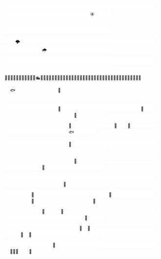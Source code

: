 <img src="./empty.png"  width="17.5" height="17.5"><img src="./empty.png"  width="17.5" height="17.5"><img src="./empty.png"  width="17.5" height="17.5"><img src="./empty.png"  width="17.5" height="17.5"><img src="./empty.png"  width="17.5" height="17.5"><img src="./empty.png"  width="17.5" height="17.5"><img src="./empty.png"  width="17.5" height="17.5"><img src="./empty.png"  width="17.5" height="17.5"><img src="./empty.png"  width="17.5" height="17.5"><img src="./empty.png"  width="17.5" height="17.5"><img src="./empty.png"  width="17.5" height="17.5"><img src="./empty.png"  width="17.5" height="17.5"><img src="./empty.png"  width="17.5" height="17.5"><img src="./empty.png"  width="17.5" height="17.5"><img src="./empty.png"  width="17.5" height="17.5"><img src="./empty.png"  width="17.5" height="17.5"><img src="./empty.png"  width="17.5" height="17.5"><img src="./empty.png"  width="17.5" height="17.5"><img src="./empty.png"  width="17.5" height="17.5"><img src="./empty.png"  width="17.5" height="17.5"><img src="./empty.png"  width="17.5" height="17.5"><img src="./empty.png"  width="17.5" height="17.5"><img src="./empty.png"  width="17.5" height="17.5"><img src="./empty.png"  width="17.5" height="17.5"><img src="./empty.png"  width="17.5" height="17.5"><img src="./empty.png"  width="17.5" height="17.5"><img src="./empty.png"  width="17.5" height="17.5"><img src="./empty.png"  width="17.5" height="17.5"><img src="./empty.png"  width="17.5" height="17.5"><img src="./empty.png"  width="17.5" height="17.5"><img src="./empty.png"  width="17.5" height="17.5"><img src="./empty.png"  width="17.5" height="17.5"><img src="./empty.png"  width="17.5" height="17.5"><img src="./empty.png"  width="17.5" height="17.5"><img src="./empty.png"  width="17.5" height="17.5"><img src="./empty.png"  width="17.5" height="17.5"><img src="./empty.png"  width="17.5" height="17.5"><img src="./empty.png"  width="17.5" height="17.5"><img src="./empty.png"  width="17.5" height="17.5"><img src="./empty.png"  width="17.5" height="17.5"><img src="./empty.png"  width="17.5" height="17.5"><img src="./empty.png"  width="17.5" height="17.5"><img src="./empty.png"  width="17.5" height="17.5"><img src="./empty.png"  width="17.5" height="17.5">☀️<img src="./empty.png"  width="17.5" height="17.5"><img src="./empty.png"  width="17.5" height="17.5"><img src="./empty.png"  width="17.5" height="17.5">

<img src="./empty.png"  width="17.5" height="17.5"><img src="./empty.png"  width="17.5" height="17.5"><img src="./empty.png"  width="17.5" height="17.5"><img src="./empty.png"  width="17.5" height="17.5"><img src="./empty.png"  width="17.5" height="17.5"><img src="./empty.png"  width="17.5" height="17.5"><img src="./empty.png"  width="17.5" height="17.5"><img src="./empty.png"  width="17.5" height="17.5"><img src="./empty.png"  width="17.5" height="17.5"><img src="./empty.png"  width="17.5" height="17.5"><img src="./empty.png"  width="17.5" height="17.5"><img src="./empty.png"  width="17.5" height="17.5"><img src="./empty.png"  width="17.5" height="17.5"><img src="./empty.png"  width="17.5" height="17.5"><img src="./empty.png"  width="17.5" height="17.5"><img src="./empty.png"  width="17.5" height="17.5"><img src="./empty.png"  width="17.5" height="17.5"><img src="./empty.png"  width="17.5" height="17.5"><img src="./empty.png"  width="17.5" height="17.5"><img src="./empty.png"  width="17.5" height="17.5"><img src="./empty.png"  width="17.5" height="17.5"><img src="./empty.png"  width="17.5" height="17.5"><img src="./empty.png"  width="17.5" height="17.5"><img src="./empty.png"  width="17.5" height="17.5"><img src="./empty.png"  width="17.5" height="17.5"><img src="./empty.png"  width="17.5" height="17.5"><img src="./empty.png"  width="17.5" height="17.5"><img src="./empty.png"  width="17.5" height="17.5"><img src="./empty.png"  width="17.5" height="17.5"><img src="./empty.png"  width="17.5" height="17.5"><img src="./empty.png"  width="17.5" height="17.5"><img src="./empty.png"  width="17.5" height="17.5"><img src="./empty.png"  width="17.5" height="17.5"><img src="./empty.png"  width="17.5" height="17.5"><img src="./empty.png"  width="17.5" height="17.5"><img src="./empty.png"  width="17.5" height="17.5"><img src="./empty.png"  width="17.5" height="17.5"><img src="./empty.png"  width="17.5" height="17.5"><img src="./empty.png"  width="17.5" height="17.5"><img src="./empty.png"  width="17.5" height="17.5"><img src="./empty.png"  width="17.5" height="17.5"><img src="./empty.png"  width="17.5" height="17.5"><img src="./empty.png"  width="17.5" height="17.5"><img src="./empty.png"  width="17.5" height="17.5"><img src="./empty.png"  width="17.5" height="17.5"><img src="./empty.png"  width="17.5" height="17.5"><img src="./empty.png"  width="17.5" height="17.5"><img src="./empty.png"  width="17.5" height="17.5">

<img src="./empty.png"  width="17.5" height="17.5"><img src="./empty.png"  width="17.5" height="17.5">🌩️<img src="./empty.png"  width="17.5" height="17.5"><img src="./empty.png"  width="17.5" height="17.5"><img src="./empty.png"  width="17.5" height="17.5"><img src="./empty.png"  width="17.5" height="17.5"><img src="./empty.png"  width="17.5" height="17.5"><img src="./empty.png"  width="17.5" height="17.5"><img src="./empty.png"  width="17.5" height="17.5"><img src="./empty.png"  width="17.5" height="17.5"><img src="./empty.png"  width="17.5" height="17.5"><img src="./empty.png"  width="17.5" height="17.5"><img src="./empty.png"  width="17.5" height="17.5"><img src="./empty.png"  width="17.5" height="17.5"><img src="./empty.png"  width="17.5" height="17.5"><img src="./empty.png"  width="17.5" height="17.5"><img src="./empty.png"  width="17.5" height="17.5"><img src="./empty.png"  width="17.5" height="17.5"><img src="./empty.png"  width="17.5" height="17.5"><img src="./empty.png"  width="17.5" height="17.5"><img src="./empty.png"  width="17.5" height="17.5"><img src="./empty.png"  width="17.5" height="17.5"><img src="./empty.png"  width="17.5" height="17.5"><img src="./empty.png"  width="17.5" height="17.5"><img src="./empty.png"  width="17.5" height="17.5"><img src="./empty.png"  width="17.5" height="17.5"><img src="./empty.png"  width="17.5" height="17.5"><img src="./empty.png"  width="17.5" height="17.5"><img src="./empty.png"  width="17.5" height="17.5"><img src="./empty.png"  width="17.5" height="17.5"><img src="./empty.png"  width="17.5" height="17.5"><img src="./empty.png"  width="17.5" height="17.5"><img src="./empty.png"  width="17.5" height="17.5"><img src="./empty.png"  width="17.5" height="17.5">🌧️<img src="./empty.png"  width="17.5" height="17.5"><img src="./empty.png"  width="17.5" height="17.5"><img src="./empty.png"  width="17.5" height="17.5"><img src="./empty.png"  width="17.5" height="17.5"><img src="./empty.png"  width="17.5" height="17.5"><img src="./empty.png"  width="17.5" height="17.5"><img src="./empty.png"  width="17.5" height="17.5"><img src="./empty.png"  width="17.5" height="17.5"><img src="./empty.png"  width="17.5" height="17.5"><img src="./empty.png"  width="17.5" height="17.5"><img src="./empty.png"  width="17.5" height="17.5"><img src="./empty.png"  width="17.5" height="17.5">

<img src="./empty.png"  width="17.5" height="17.5"><img src="./empty.png"  width="17.5" height="17.5"><img src="./empty.png"  width="17.5" height="17.5"><img src="./empty.png"  width="17.5" height="17.5"><img src="./empty.png"  width="17.5" height="17.5"><img src="./empty.png"  width="17.5" height="17.5"><img src="./empty.png"  width="17.5" height="17.5"><img src="./empty.png"  width="17.5" height="17.5"><img src="./empty.png"  width="17.5" height="17.5"><img src="./empty.png"  width="17.5" height="17.5"><img src="./empty.png"  width="17.5" height="17.5"><img src="./empty.png"  width="17.5" height="17.5"><img src="./empty.png"  width="17.5" height="17.5"><img src="./empty.png"  width="17.5" height="17.5"><img src="./empty.png"  width="17.5" height="17.5"><img src="./empty.png"  width="17.5" height="17.5"><img src="./empty.png"  width="17.5" height="17.5"><img src="./empty.png"  width="17.5" height="17.5"><img src="./empty.png"  width="17.5" height="17.5"><img src="./empty.png"  width="17.5" height="17.5"><img src="./empty.png"  width="17.5" height="17.5"><img src="./empty.png"  width="17.5" height="17.5"><img src="./empty.png"  width="17.5" height="17.5"><img src="./empty.png"  width="17.5" height="17.5"><img src="./empty.png"  width="17.5" height="17.5"><img src="./empty.png"  width="17.5" height="17.5"><img src="./empty.png"  width="17.5" height="17.5"><img src="./empty.png"  width="17.5" height="17.5"><img src="./empty.png"  width="17.5" height="17.5"><img src="./empty.png"  width="17.5" height="17.5"><img src="./empty.png"  width="17.5" height="17.5"><img src="./empty.png"  width="17.5" height="17.5"><img src="./empty.png"  width="17.5" height="17.5"><img src="./empty.png"  width="17.5" height="17.5"><img src="./empty.png"  width="17.5" height="17.5"><img src="./empty.png"  width="17.5" height="17.5"><img src="./empty.png"  width="17.5" height="17.5"><img src="./empty.png"  width="17.5" height="17.5"><img src="./empty.png"  width="17.5" height="17.5"><img src="./empty.png"  width="17.5" height="17.5"><img src="./empty.png"  width="17.5" height="17.5"><img src="./empty.png"  width="17.5" height="17.5"><img src="./empty.png"  width="17.5" height="17.5"><img src="./empty.png"  width="17.5" height="17.5"><img src="./empty.png"  width="17.5" height="17.5"><img src="./empty.png"  width="17.5" height="17.5"><img src="./empty.png"  width="17.5" height="17.5"><img src="./empty.png"  width="17.5" height="17.5">

🌊🌊🌊🌊🌊🌊🌊🌊🌊🌊🌊🛳🌊🌊🌊🌊⛵🌊🌊🌊🌊🌊🌊🌊🌊🌊🌊🌊🌊🌊🌊🌊🌊🌊🌊🌊🌊🌊🌊🌊🌊🌊🌊🌊🌊🌊🌊🌊

<img src="./empty.png"  width="17.5" height="17.5">🐟<img src="./empty.png"  width="17.5" height="17.5"><img src="./empty.png"  width="17.5" height="17.5"><img src="./empty.png"  width="17.5" height="17.5"><img src="./empty.png"  width="17.5" height="17.5"><img src="./empty.png"  width="17.5" height="17.5"><img src="./empty.png"  width="17.5" height="17.5"><img src="./empty.png"  width="17.5" height="17.5"><img src="./empty.png"  width="17.5" height="17.5">🐬<img src="./empty.png"  width="17.5" height="17.5"><img src="./empty.png"  width="17.5" height="17.5"><img src="./empty.png"  width="17.5" height="17.5"><img src="./empty.png"  width="17.5" height="17.5"><img src="./empty.png"  width="17.5" height="17.5"><img src="./empty.png"  width="17.5" height="17.5"><img src="./empty.png"  width="17.5" height="17.5"><img src="./empty.png"  width="17.5" height="17.5"><img src="./empty.png"  width="17.5" height="17.5"><img src="./empty.png"  width="17.5" height="17.5"><img src="./empty.png"  width="17.5" height="17.5"><img src="./empty.png"  width="17.5" height="17.5"><img src="./empty.png"  width="17.5" height="17.5"><img src="./empty.png"  width="17.5" height="17.5"><img src="./empty.png"  width="17.5" height="17.5"><img src="./empty.png"  width="17.5" height="17.5"><img src="./empty.png"  width="17.5" height="17.5"><img src="./empty.png"  width="17.5" height="17.5"><img src="./empty.png"  width="17.5" height="17.5"><img src="./empty.png"  width="17.5" height="17.5"><img src="./empty.png"  width="17.5" height="17.5"><img src="./empty.png"  width="17.5" height="17.5"><img src="./empty.png"  width="17.5" height="17.5"><img src="./empty.png"  width="17.5" height="17.5"><img src="./empty.png"  width="17.5" height="17.5"><img src="./empty.png"  width="17.5" height="17.5"><img src="./empty.png"  width="17.5" height="17.5"><img src="./empty.png"  width="17.5" height="17.5"><img src="./empty.png"  width="17.5" height="17.5"><img src="./empty.png"  width="17.5" height="17.5"><img src="./empty.png"  width="17.5" height="17.5"><img src="./empty.png"  width="17.5" height="17.5"><img src="./empty.png"  width="17.5" height="17.5"><img src="./empty.png"  width="17.5" height="17.5"><img src="./empty.png"  width="17.5" height="17.5"><img src="./empty.png"  width="17.5" height="17.5">

<img src="./empty.png"  width="17.5" height="17.5"><img src="./empty.png"  width="17.5" height="17.5"><img src="./empty.png"  width="17.5" height="17.5"><img src="./empty.png"  width="17.5" height="17.5"><img src="./empty.png"  width="17.5" height="17.5"><img src="./empty.png"  width="17.5" height="17.5"><img src="./empty.png"  width="17.5" height="17.5"><img src="./empty.png"  width="17.5" height="17.5"><img src="./empty.png"  width="17.5" height="17.5"><img src="./empty.png"  width="17.5" height="17.5">🦑<img src="./empty.png"  width="17.5" height="17.5"><img src="./empty.png"  width="17.5" height="17.5"><img src="./empty.png"  width="17.5" height="17.5"><img src="./empty.png"  width="17.5" height="17.5"><img src="./empty.png"  width="17.5" height="17.5"><img src="./empty.png"  width="17.5" height="17.5"><img src="./empty.png"  width="17.5" height="17.5"><img src="./empty.png"  width="17.5" height="17.5"><img src="./empty.png"  width="17.5" height="17.5"><img src="./empty.png"  width="17.5" height="17.5"><img src="./empty.png"  width="17.5" height="17.5"><img src="./empty.png"  width="17.5" height="17.5"><img src="./empty.png"  width="17.5" height="17.5"><img src="./empty.png"  width="17.5" height="17.5"><img src="./empty.png"  width="17.5" height="17.5">🐬<img src="./empty.png"  width="17.5" height="17.5"><img src="./empty.png"  width="17.5" height="17.5"><img src="./empty.png"  width="17.5" height="17.5"><img src="./empty.png"  width="17.5" height="17.5"><img src="./empty.png"  width="17.5" height="17.5"><img src="./empty.png"  width="17.5" height="17.5"><img src="./empty.png"  width="17.5" height="17.5"><img src="./empty.png"  width="17.5" height="17.5"><img src="./empty.png"  width="17.5" height="17.5"><img src="./empty.png"  width="17.5" height="17.5"><img src="./empty.png"  width="17.5" height="17.5"><img src="./empty.png"  width="17.5" height="17.5"><img src="./empty.png"  width="17.5" height="17.5"><img src="./empty.png"  width="17.5" height="17.5"><img src="./empty.png"  width="17.5" height="17.5">🐡<img src="./empty.png"  width="17.5" height="17.5"><img src="./empty.png"  width="17.5" height="17.5"><img src="./empty.png"  width="17.5" height="17.5"><img src="./empty.png"  width="17.5" height="17.5"><img src="./empty.png"  width="17.5" height="17.5">

<img src="./empty.png"  width="17.5" height="17.5"><img src="./empty.png"  width="17.5" height="17.5"><img src="./empty.png"  width="17.5" height="17.5"><img src="./empty.png"  width="17.5" height="17.5"><img src="./empty.png"  width="17.5" height="17.5"><img src="./empty.png"  width="17.5" height="17.5"><img src="./empty.png"  width="17.5" height="17.5"><img src="./empty.png"  width="17.5" height="17.5"><img src="./empty.png"  width="17.5" height="17.5"><img src="./empty.png"  width="17.5" height="17.5"><img src="./empty.png"  width="17.5" height="17.5"><img src="./empty.png"  width="17.5" height="17.5">🐡<img src="./empty.png"  width="17.5" height="17.5"><img src="./empty.png"  width="17.5" height="17.5"><img src="./empty.png"  width="17.5" height="17.5"><img src="./empty.png"  width="17.5" height="17.5"><img src="./empty.png"  width="17.5" height="17.5"><img src="./empty.png"  width="17.5" height="17.5"><img src="./empty.png"  width="17.5" height="17.5"><img src="./empty.png"  width="17.5" height="17.5">🐬<img src="./empty.png"  width="17.5" height="17.5"><img src="./empty.png"  width="17.5" height="17.5">🐠<img src="./empty.png"  width="17.5" height="17.5"><img src="./empty.png"  width="17.5" height="17.5"><img src="./empty.png"  width="17.5" height="17.5"><img src="./empty.png"  width="17.5" height="17.5"><img src="./empty.png"  width="17.5" height="17.5"><img src="./empty.png"  width="17.5" height="17.5"><img src="./empty.png"  width="17.5" height="17.5"><img src="./empty.png"  width="17.5" height="17.5"><img src="./empty.png"  width="17.5" height="17.5"><img src="./empty.png"  width="17.5" height="17.5"><img src="./empty.png"  width="17.5" height="17.5"><img src="./empty.png"  width="17.5" height="17.5"><img src="./empty.png"  width="17.5" height="17.5"><img src="./empty.png"  width="17.5" height="17.5"><img src="./empty.png"  width="17.5" height="17.5"><img src="./empty.png"  width="17.5" height="17.5"><img src="./empty.png"  width="17.5" height="17.5">🐟<img src="./empty.png"  width="17.5" height="17.5"><img src="./empty.png"  width="17.5" height="17.5"><img src="./empty.png"  width="17.5" height="17.5"><img src="./empty.png"  width="17.5" height="17.5">

<img src="./empty.png"  width="17.5" height="17.5"><img src="./empty.png"  width="17.5" height="17.5"><img src="./empty.png"  width="17.5" height="17.5"><img src="./empty.png"  width="17.5" height="17.5"><img src="./empty.png"  width="17.5" height="17.5"><img src="./empty.png"  width="17.5" height="17.5"><img src="./empty.png"  width="17.5" height="17.5"><img src="./empty.png"  width="17.5" height="17.5"><img src="./empty.png"  width="17.5" height="17.5"><img src="./empty.png"  width="17.5" height="17.5"><img src="./empty.png"  width="17.5" height="17.5"><img src="./empty.png"  width="17.5" height="17.5">🦑<img src="./empty.png"  width="17.5" height="17.5"><img src="./empty.png"  width="17.5" height="17.5"><img src="./empty.png"  width="17.5" height="17.5"><img src="./empty.png"  width="17.5" height="17.5"><img src="./empty.png"  width="17.5" height="17.5"><img src="./empty.png"  width="17.5" height="17.5"><img src="./empty.png"  width="17.5" height="17.5"><img src="./empty.png"  width="17.5" height="17.5"><img src="./empty.png"  width="17.5" height="17.5"><img src="./empty.png"  width="17.5" height="17.5"><img src="./empty.png"  width="17.5" height="17.5"><img src="./empty.png"  width="17.5" height="17.5"><img src="./empty.png"  width="17.5" height="17.5"><img src="./empty.png"  width="17.5" height="17.5"><img src="./empty.png"  width="17.5" height="17.5"><img src="./empty.png"  width="17.5" height="17.5"><img src="./empty.png"  width="17.5" height="17.5"><img src="./empty.png"  width="17.5" height="17.5"><img src="./empty.png"  width="17.5" height="17.5"><img src="./empty.png"  width="17.5" height="17.5"><img src="./empty.png"  width="17.5" height="17.5"><img src="./empty.png"  width="17.5" height="17.5"><img src="./empty.png"  width="17.5" height="17.5"><img src="./empty.png"  width="17.5" height="17.5"><img src="./empty.png"  width="17.5" height="17.5"><img src="./empty.png"  width="17.5" height="17.5"><img src="./empty.png"  width="17.5" height="17.5"><img src="./empty.png"  width="17.5" height="17.5"><img src="./empty.png"  width="17.5" height="17.5"><img src="./empty.png"  width="17.5" height="17.5"><img src="./empty.png"  width="17.5" height="17.5"><img src="./empty.png"  width="17.5" height="17.5"><img src="./empty.png"  width="17.5" height="17.5"><img src="./empty.png"  width="17.5" height="17.5"><img src="./empty.png"  width="17.5" height="17.5">

<img src="./empty.png"  width="17.5" height="17.5"><img src="./empty.png"  width="17.5" height="17.5"><img src="./empty.png"  width="17.5" height="17.5"><img src="./empty.png"  width="17.5" height="17.5"><img src="./empty.png"  width="17.5" height="17.5"><img src="./empty.png"  width="17.5" height="17.5"><img src="./empty.png"  width="17.5" height="17.5"><img src="./empty.png"  width="17.5" height="17.5"><img src="./empty.png"  width="17.5" height="17.5"><img src="./empty.png"  width="17.5" height="17.5"><img src="./empty.png"  width="17.5" height="17.5"><img src="./empty.png"  width="17.5" height="17.5"><img src="./empty.png"  width="17.5" height="17.5">🐙<img src="./empty.png"  width="17.5" height="17.5"><img src="./empty.png"  width="17.5" height="17.5"><img src="./empty.png"  width="17.5" height="17.5"><img src="./empty.png"  width="17.5" height="17.5"><img src="./empty.png"  width="17.5" height="17.5"><img src="./empty.png"  width="17.5" height="17.5"><img src="./empty.png"  width="17.5" height="17.5"><img src="./empty.png"  width="17.5" height="17.5"><img src="./empty.png"  width="17.5" height="17.5"><img src="./empty.png"  width="17.5" height="17.5"><img src="./empty.png"  width="17.5" height="17.5"><img src="./empty.png"  width="17.5" height="17.5"><img src="./empty.png"  width="17.5" height="17.5"><img src="./empty.png"  width="17.5" height="17.5"><img src="./empty.png"  width="17.5" height="17.5"><img src="./empty.png"  width="17.5" height="17.5"><img src="./empty.png"  width="17.5" height="17.5"><img src="./empty.png"  width="17.5" height="17.5"><img src="./empty.png"  width="17.5" height="17.5"><img src="./empty.png"  width="17.5" height="17.5"><img src="./empty.png"  width="17.5" height="17.5"><img src="./empty.png"  width="17.5" height="17.5">🦑<img src="./empty.png"  width="17.5" height="17.5"><img src="./empty.png"  width="17.5" height="17.5"><img src="./empty.png"  width="17.5" height="17.5"><img src="./empty.png"  width="17.5" height="17.5"><img src="./empty.png"  width="17.5" height="17.5"><img src="./empty.png"  width="17.5" height="17.5"><img src="./empty.png"  width="17.5" height="17.5"><img src="./empty.png"  width="17.5" height="17.5"><img src="./empty.png"  width="17.5" height="17.5"><img src="./empty.png"  width="17.5" height="17.5"><img src="./empty.png"  width="17.5" height="17.5">

<img src="./empty.png"  width="17.5" height="17.5"><img src="./empty.png"  width="17.5" height="17.5"><img src="./empty.png"  width="17.5" height="17.5"><img src="./empty.png"  width="17.5" height="17.5"><img src="./empty.png"  width="17.5" height="17.5"><img src="./empty.png"  width="17.5" height="17.5"><img src="./empty.png"  width="17.5" height="17.5"><img src="./empty.png"  width="17.5" height="17.5"><img src="./empty.png"  width="17.5" height="17.5"><img src="./empty.png"  width="17.5" height="17.5"><img src="./empty.png"  width="17.5" height="17.5"><img src="./empty.png"  width="17.5" height="17.5"><img src="./empty.png"  width="17.5" height="17.5"><img src="./empty.png"  width="17.5" height="17.5"><img src="./empty.png"  width="17.5" height="17.5"><img src="./empty.png"  width="17.5" height="17.5"><img src="./empty.png"  width="17.5" height="17.5"><img src="./empty.png"  width="17.5" height="17.5"><img src="./empty.png"  width="17.5" height="17.5"><img src="./empty.png"  width="17.5" height="17.5"><img src="./empty.png"  width="17.5" height="17.5"><img src="./empty.png"  width="17.5" height="17.5"><img src="./empty.png"  width="17.5" height="17.5"><img src="./empty.png"  width="17.5" height="17.5"><img src="./empty.png"  width="17.5" height="17.5"><img src="./empty.png"  width="17.5" height="17.5"><img src="./empty.png"  width="17.5" height="17.5"><img src="./empty.png"  width="17.5" height="17.5"><img src="./empty.png"  width="17.5" height="17.5"><img src="./empty.png"  width="17.5" height="17.5"><img src="./empty.png"  width="17.5" height="17.5"><img src="./empty.png"  width="17.5" height="17.5"><img src="./empty.png"  width="17.5" height="17.5"><img src="./empty.png"  width="17.5" height="17.5"><img src="./empty.png"  width="17.5" height="17.5"><img src="./empty.png"  width="17.5" height="17.5"><img src="./empty.png"  width="17.5" height="17.5"><img src="./empty.png"  width="17.5" height="17.5"><img src="./empty.png"  width="17.5" height="17.5">🐋<img src="./empty.png"  width="17.5" height="17.5"><img src="./empty.png"  width="17.5" height="17.5"><img src="./empty.png"  width="17.5" height="17.5"><img src="./empty.png"  width="17.5" height="17.5"><img src="./empty.png"  width="17.5" height="17.5"><img src="./empty.png"  width="17.5" height="17.5"><img src="./empty.png"  width="17.5" height="17.5"><img src="./empty.png"  width="17.5" height="17.5">

<img src="./empty.png"  width="17.5" height="17.5"><img src="./empty.png"  width="17.5" height="17.5"><img src="./empty.png"  width="17.5" height="17.5"><img src="./empty.png"  width="17.5" height="17.5"><img src="./empty.png"  width="17.5" height="17.5">🐡<img src="./empty.png"  width="17.5" height="17.5"><img src="./empty.png"  width="17.5" height="17.5"><img src="./empty.png"  width="17.5" height="17.5"><img src="./empty.png"  width="17.5" height="17.5"><img src="./empty.png"  width="17.5" height="17.5"><img src="./empty.png"  width="17.5" height="17.5"><img src="./empty.png"  width="17.5" height="17.5"><img src="./empty.png"  width="17.5" height="17.5"><img src="./empty.png"  width="17.5" height="17.5"><img src="./empty.png"  width="17.5" height="17.5"><img src="./empty.png"  width="17.5" height="17.5"><img src="./empty.png"  width="17.5" height="17.5"><img src="./empty.png"  width="17.5" height="17.5"><img src="./empty.png"  width="17.5" height="17.5">🐙<img src="./empty.png"  width="17.5" height="17.5"><img src="./empty.png"  width="17.5" height="17.5"><img src="./empty.png"  width="17.5" height="17.5"><img src="./empty.png"  width="17.5" height="17.5"><img src="./empty.png"  width="17.5" height="17.5"><img src="./empty.png"  width="17.5" height="17.5"><img src="./empty.png"  width="17.5" height="17.5"><img src="./empty.png"  width="17.5" height="17.5"><img src="./empty.png"  width="17.5" height="17.5"><img src="./empty.png"  width="17.5" height="17.5"><img src="./empty.png"  width="17.5" height="17.5"><img src="./empty.png"  width="17.5" height="17.5"><img src="./empty.png"  width="17.5" height="17.5">🦈<img src="./empty.png"  width="17.5" height="17.5"><img src="./empty.png"  width="17.5" height="17.5"><img src="./empty.png"  width="17.5" height="17.5"><img src="./empty.png"  width="17.5" height="17.5"><img src="./empty.png"  width="17.5" height="17.5"><img src="./empty.png"  width="17.5" height="17.5"><img src="./empty.png"  width="17.5" height="17.5"><img src="./empty.png"  width="17.5" height="17.5"><img src="./empty.png"  width="17.5" height="17.5"><img src="./empty.png"  width="17.5" height="17.5"><img src="./empty.png"  width="17.5" height="17.5">🦈<img src="./empty.png"  width="17.5" height="17.5">

<img src="./empty.png"  width="17.5" height="17.5"><img src="./empty.png"  width="17.5" height="17.5"><img src="./empty.png"  width="17.5" height="17.5"><img src="./empty.png"  width="17.5" height="17.5"><img src="./empty.png"  width="17.5" height="17.5"><img src="./empty.png"  width="17.5" height="17.5"><img src="./empty.png"  width="17.5" height="17.5">🦀<img src="./empty.png"  width="17.5" height="17.5"><img src="./empty.png"  width="17.5" height="17.5"><img src="./empty.png"  width="17.5" height="17.5">🌿<img src="./empty.png"  width="17.5" height="17.5"><img src="./empty.png"  width="17.5" height="17.5"><img src="./empty.png"  width="17.5" height="17.5"><img src="./empty.png"  width="17.5" height="17.5"><img src="./empty.png"  width="17.5" height="17.5"><img src="./empty.png"  width="17.5" height="17.5"><img src="./empty.png"  width="17.5" height="17.5"><img src="./empty.png"  width="17.5" height="17.5"><img src="./empty.png"  width="17.5" height="17.5"><img src="./empty.png"  width="17.5" height="17.5"><img src="./empty.png"  width="17.5" height="17.5"><img src="./empty.png"  width="17.5" height="17.5"><img src="./empty.png"  width="17.5" height="17.5"><img src="./empty.png"  width="17.5" height="17.5"><img src="./empty.png"  width="17.5" height="17.5"><img src="./empty.png"  width="17.5" height="17.5"><img src="./empty.png"  width="17.5" height="17.5"><img src="./empty.png"  width="17.5" height="17.5"><img src="./empty.png"  width="17.5" height="17.5"><img src="./empty.png"  width="17.5" height="17.5"><img src="./empty.png"  width="17.5" height="17.5"><img src="./empty.png"  width="17.5" height="17.5"><img src="./empty.png"  width="17.5" height="17.5"><img src="./empty.png"  width="17.5" height="17.5"><img src="./empty.png"  width="17.5" height="17.5"><img src="./empty.png"  width="17.5" height="17.5"><img src="./empty.png"  width="17.5" height="17.5"><img src="./empty.png"  width="17.5" height="17.5"><img src="./empty.png"  width="17.5" height="17.5"><img src="./empty.png"  width="17.5" height="17.5"><img src="./empty.png"  width="17.5" height="17.5"><img src="./empty.png"  width="17.5" height="17.5">🦪<img src="./empty.png"  width="17.5" height="17.5"><img src="./empty.png"  width="17.5" height="17.5"><img src="./empty.png"  width="17.5" height="17.5">

<img src="./empty.png"  width="17.5" height="17.5"><img src="./empty.png"  width="17.5" height="17.5"><img src="./empty.png"  width="17.5" height="17.5"><img src="./empty.png"  width="17.5" height="17.5"><img src="./empty.png"  width="17.5" height="17.5"><img src="./empty.png"  width="17.5" height="17.5"><img src="./empty.png"  width="17.5" height="17.5"><img src="./empty.png"  width="17.5" height="17.5"><img src="./empty.png"  width="17.5" height="17.5"><img src="./empty.png"  width="17.5" height="17.5"><img src="./empty.png"  width="17.5" height="17.5"><img src="./empty.png"  width="17.5" height="17.5"><img src="./empty.png"  width="17.5" height="17.5"><img src="./empty.png"  width="17.5" height="17.5">🦪<img src="./empty.png"  width="17.5" height="17.5">🌱<img src="./empty.png"  width="17.5" height="17.5"><img src="./empty.png"  width="17.5" height="17.5"><img src="./empty.png"  width="17.5" height="17.5"><img src="./empty.png"  width="17.5" height="17.5"><img src="./empty.png"  width="17.5" height="17.5"><img src="./empty.png"  width="17.5" height="17.5"><img src="./empty.png"  width="17.5" height="17.5"><img src="./empty.png"  width="17.5" height="17.5"><img src="./empty.png"  width="17.5" height="17.5"><img src="./empty.png"  width="17.5" height="17.5"><img src="./empty.png"  width="17.5" height="17.5"><img src="./empty.png"  width="17.5" height="17.5"><img src="./empty.png"  width="17.5" height="17.5"><img src="./empty.png"  width="17.5" height="17.5"><img src="./empty.png"  width="17.5" height="17.5">🦀<img src="./empty.png"  width="17.5" height="17.5">🐚<img src="./empty.png"  width="17.5" height="17.5"><img src="./empty.png"  width="17.5" height="17.5"><img src="./empty.png"  width="17.5" height="17.5"><img src="./empty.png"  width="17.5" height="17.5"><img src="./empty.png"  width="17.5" height="17.5"><img src="./empty.png"  width="17.5" height="17.5"><img src="./empty.png"  width="17.5" height="17.5"><img src="./empty.png"  width="17.5" height="17.5"><img src="./empty.png"  width="17.5" height="17.5"><img src="./empty.png"  width="17.5" height="17.5"><img src="./empty.png"  width="17.5" height="17.5"><img src="./empty.png"  width="17.5" height="17.5"><img src="./empty.png"  width="17.5" height="17.5">

<img src="./empty.png"  width="17.5" height="17.5"><img src="./empty.png"  width="17.5" height="17.5"><img src="./empty.png"  width="17.5" height="17.5"><img src="./empty.png"  width="17.5" height="17.5"><img src="./empty.png"  width="17.5" height="17.5"><img src="./empty.png"  width="17.5" height="17.5"><img src="./empty.png"  width="17.5" height="17.5"><img src="./empty.png"  width="17.5" height="17.5"><img src="./empty.png"  width="17.5" height="17.5">🌿<img src="./empty.png"  width="17.5" height="17.5"><img src="./empty.png"  width="17.5" height="17.5"><img src="./empty.png"  width="17.5" height="17.5"><img src="./empty.png"  width="17.5" height="17.5"><img src="./empty.png"  width="17.5" height="17.5"><img src="./empty.png"  width="17.5" height="17.5"><img src="./empty.png"  width="17.5" height="17.5"><img src="./empty.png"  width="17.5" height="17.5"><img src="./empty.png"  width="17.5" height="17.5"><img src="./empty.png"  width="17.5" height="17.5"><img src="./empty.png"  width="17.5" height="17.5"><img src="./empty.png"  width="17.5" height="17.5"><img src="./empty.png"  width="17.5" height="17.5"><img src="./empty.png"  width="17.5" height="17.5"><img src="./empty.png"  width="17.5" height="17.5"><img src="./empty.png"  width="17.5" height="17.5"><img src="./empty.png"  width="17.5" height="17.5"><img src="./empty.png"  width="17.5" height="17.5"><img src="./empty.png"  width="17.5" height="17.5"><img src="./empty.png"  width="17.5" height="17.5">🐚🪸🦞<img src="./empty.png"  width="17.5" height="17.5"><img src="./empty.png"  width="17.5" height="17.5">🐚<img src="./empty.png"  width="17.5" height="17.5"><img src="./empty.png"  width="17.5" height="17.5"><img src="./empty.png"  width="17.5" height="17.5"><img src="./empty.png"  width="17.5" height="17.5"><img src="./empty.png"  width="17.5" height="17.5"><img src="./empty.png"  width="17.5" height="17.5"><img src="./empty.png"  width="17.5" height="17.5"><img src="./empty.png"  width="17.5" height="17.5"><img src="./empty.png"  width="17.5" height="17.5"><img src="./empty.png"  width="17.5" height="17.5"><img src="./empty.png"  width="17.5" height="17.5"><img src="./empty.png"  width="17.5" height="17.5">

